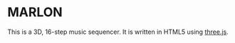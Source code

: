 MARLON
======

This is a 3D, 16-step music sequencer.  It is written in HTML5 using [three.js](https://github.com/mrdoob/three.js/ "three.js").




